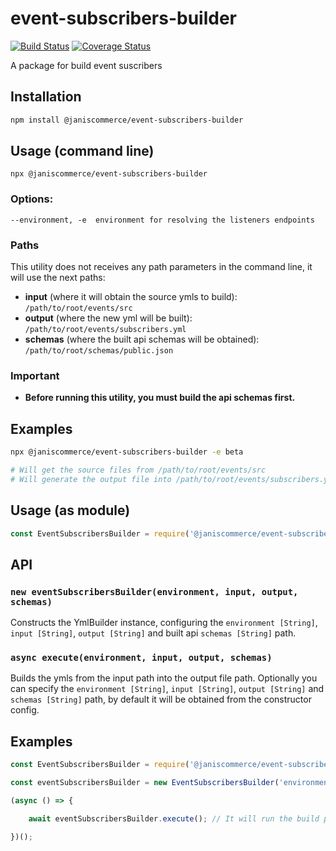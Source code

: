 # event-subscribers-builder

[![Build Status](https://travis-ci.org/janis-commerce/event-subscribers-builder.svg?branch=master)](https://travis-ci.org/janis-commerce/event-subscribers-builder)
[![Coverage Status](https://coveralls.io/repos/github/janis-commerce/event-subscribers-builder/badge.svg?branch=master)](https://coveralls.io/github/janis-commerce/event-subscribers-builder?branch=master)

A package for build event suscribers

## Installation
```sh
npm install @janiscommerce/event-subscribers-builder
```

## Usage (command line)
```
npx @janiscommerce/event-subscribers-builder
```

### Options:
```
--environment, -e  environment for resolving the listeners endpoints
```

### Paths
This utility does not receives any path parameters in the command line, it will use the next paths:
- **input** (where it will obtain the source ymls to build): `/path/to/root/events/src`
- **output** (where the new yml will be built): `/path/to/root/events/subscribers.yml`
- **schemas** (where the built api schemas will be obtained): `/path/to/root/schemas/public.json`

### Important
- **Before running this utility, you must build the api schemas first.**

## Examples

```sh
npx @janiscommerce/event-subscribers-builder -e beta

# Will get the source files from /path/to/root/events/src
# Will generate the output file into /path/to/root/events/subscribers.yml
```

## Usage (as module)
```js
const EventSubscribersBuilder = require('@janiscommerce/event-subscribers-builder');
```

## API

### **`new eventSubscribersBuilder(environment, input, output, schemas)`**

Constructs the YmlBuilder instance, configuring the `environment [String]`, `input [String]`, `output [String]` and built api `schemas [String]` path.

### **`async execute(environment, input, output, schemas)`**

Builds the ymls from the input path into the output file path.
Optionally you can specify the `environment [String]`, `input [String]`, `output [String]` and `schemas [String]` path, by default it will be obtained from the constructor config.

## Examples

```js
const EventSubscribersBuilder = require('@janiscommerce/event-subscribers-builder');

const eventSubscribersBuilder = new EventSubscribersBuilder('environment', 'input-dir', 'output-file.yml', 'schemas/public.json');

(async () => {

	await eventSubscribersBuilder.execute(); // It will run the build process...

})();
```
